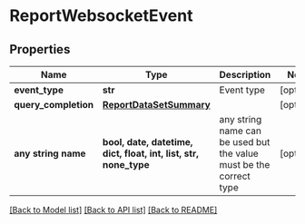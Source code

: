 # ReportWebsocketEvent


## Properties
Name | Type | Description | Notes
------------ | ------------- | ------------- | -------------
**event_type** | **str** | Event type | [optional] 
**query_completion** | [**ReportDataSetSummary**](ReportDataSetSummary.md) |  | [optional] 
**any string name** | **bool, date, datetime, dict, float, int, list, str, none_type** | any string name can be used but the value must be the correct type | [optional]

[[Back to Model list]](../README.md#documentation-for-models) [[Back to API list]](../README.md#documentation-for-api-endpoints) [[Back to README]](../README.md)


